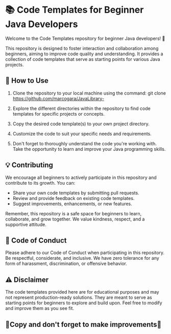 # 📚 Code Templates for Beginner Java Developers

Welcome to the Code Templates repository for beginner Java developers! 🌟

This repository is designed to foster interaction and collaboration among beginners, aiming to improve code quality and understanding. It provides a collection of code templates that serve as starting points for various Java projects.

## 📝 How to Use

1. Clone the repository to your local machine using the command:
git clone <https://github.com/marcogara/JavaLibrary->

2. Explore the different directories within the repository to find code templates for specific projects or concepts.

3. Copy the desired code template(s) to your own project directory.

4. Customize the code to suit your specific needs and requirements.

5. Don't forget to thoroughly understand the code you're working with. Take the opportunity to learn and improve your Java programming skills.

## 💡 Contributing

We encourage all beginners to actively participate in this repository and contribute to its growth. You can:

- Share your own code templates by submitting pull requests.
- Review and provide feedback on existing code templates.
- Suggest improvements, enhancements, or new features.

Remember, this repository is a safe space for beginners to learn, collaborate, and grow together. We value kindness, respect, and a supportive attitude.

## 🤝 Code of Conduct

Please adhere to our Code of Conduct when participating in this repository. Be respectful, considerate, and inclusive. We have zero tolerance for any form of harassment, discrimination, or offensive behavior.

## ⚠️ Disclaimer

The code templates provided here are for educational purposes and may not represent production-ready solutions. They are meant to serve as starting points for beginners to explore and build upon. Feel free to modify and improve them as you see fit.

## 🚀Copy and don't forget to make improvements🚀
